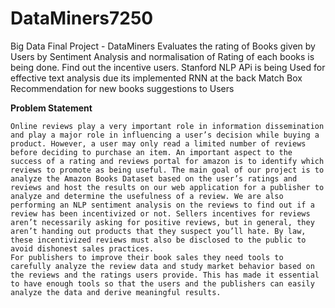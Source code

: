 # DataMiners7250
Big Data Final Project - DataMiners 
Evaluates the rating of Books given by Users by Sentiment Analysis and normalisation of Rating of each books is being done. 
Find out the incentive users.
Stanford NLP APi is being Used for effective text analysis  due its implemented RNN at the back
Match Box Recommendation for new books suggestions to Users

**Problem Statement**
```
Online reviews play a very important role in information dissemination and play a major role in influencing a user’s decision while buying a product. However, a user may only read a limited number of reviews before deciding to purchase an item. An important aspect to the success of a rating and reviews portal for amazon is to identify which reviews to promote as being useful. The main goal of our project is to analyze the Amazon Books Dataset based on the user’s ratings and reviews and host the results on our web application for a publisher to analyze and determine the usefulness of a review. We are also performing an NLP sentiment analysis on the reviews to find out if a review has been incentivized or not. Sellers incentives for reviews aren’t necessarily asking for positive reviews, but in general, they aren’t handing out products that they suspect you’ll hate. By law, these incentivized reviews must also be disclosed to the public to avoid dishonest sales practices.
For publishers to improve their book sales they need tools to carefully analyze the review data and study market behavior based on the reviews and the ratings users provide. This has made it essential to have enough tools so that the users and the publishers can easily analyze the data and derive meaningful results.
```

